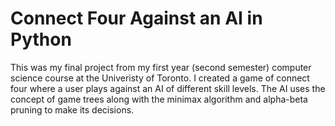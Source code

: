 # Connect Four Against an AI in Python
This was my final project from my first year (second semester) computer science course at the Univeristy of Toronto. I created a game of connect four where a user plays against an AI of different skill levels. The AI uses the concept of game trees along with the minimax algorithm and alpha-beta pruning to make its decisions.
